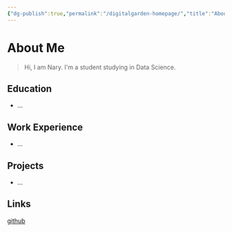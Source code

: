 ```yaml
---
{"dg-publish":true,"permalink":"/digitalgarden-homepage/","title":"About me","tags":["gardenEntry"]}
---
```


# About Me

> Hi, I am Nary. I'm a student studying in Data Science.

## Education
- ...

## Work Experience
- ...

## Projects
- ...

## Links
[github](https://github.com/machichima)

